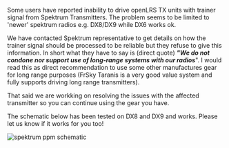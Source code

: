 Some users have reported inability to drive openLRS TX units with trainer signal from Spektrum Transmitters. The problem seems to be limited to 'newer' spektrum radios e.g. DX8/DX9 while DX6 works ok.

We have contacted Spektrum representative to get details on how the trainer signal should be processed to be reliable but they refuse to give this information. In short what they have to say is (direct quote) _**"We do not condone nor support use of long-range systems with our radios**_". I would read this as direct recommendation to use some other manufactures gear for long range purposes (FrSky Taranis is a very good value system and fully supports driving long range transmitters).

That said we are workking on resolving the issues with the affected transmitter so you can continue using the gear you have.

The schematic below has been tested on DX8 and DX9 and works. Please let us know if it works for you too!

![spektrum ppm schematic](https://raw.githubusercontent.com/openLRSng/openLRSngWiki/master/images/spekdx8.png)

